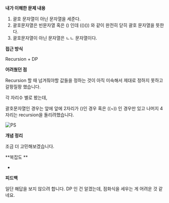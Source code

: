**내가 이해한 문제 내용**

1. 괄호 문자열이 아닌 문자열을 세준다.
2. 괄호문자열은 빈문자열 혹은 () 인데 (()()) 와 같이 완전히 닫히 괄호 문자열을 뜻한다.
3. 괄호문자열이 아닌 문자열은 ㄴㄴ 문자열이다. 

**접근 방식**

Recursion + DP

**어려웠던 점**

Recursion 할 때 넘겨줘야할 값들을 정하는 것이 아직 미숙해서 제대로 정하지 못하고 갈팡질팡 했습니다.

각 자리수 별로 봤는데, 

괄호문자열인 경우는 앞에 앞에 2자리가 ()인 경우 혹은 ((~)) 인 경우만 있고 나머지 4자리는 recursion을 돌리려했습니다.

![PS](/Users/hanyoungyoo/Dropbox/images/PS.png)


**개념 정리**

조금 더 고민해보겠습니다.

**복잡도 **

-

**피드백**

일단 해답을 보지 않으려 합니다. DP 인 건 알겠는데, 점화식을 세우는 게 어려운 것 같네요.

